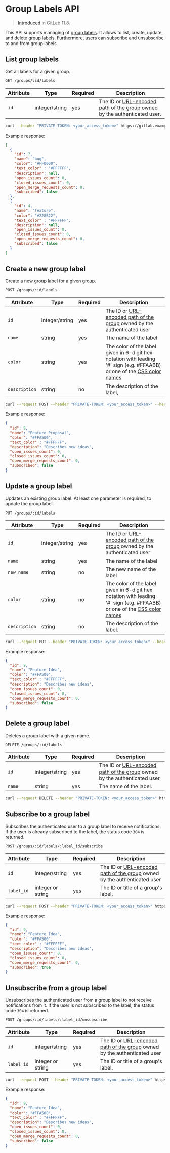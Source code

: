 # Group Labels API

> [Introduced](https://gitlab.com/gitlab-org/gitlab-ce/merge_requests/21368) in GitLab 11.8.

This API supports managing of [group labels](../user/project/labels.md#project-labels-and-group-labels). It allows to list, create, update, and delete group labels. Furthermore, users can subscribe and unsubscribe to and from group labels.

## List group labels

Get all labels for a given group.

```
GET /groups/:id/labels
```

| Attribute | Type | Required | Description |
| --------- | ---- | -------- | ----------- |
| `id` | integer/string | yes | The ID or [URL-encoded path of the group](README.md#namespaced-path-encoding) owned by the authenticated user. |

```bash
curl --header "PRIVATE-TOKEN: <your_access_token>" https://gitlab.example.com/api/v4/groups/5/labels
```

Example response:

```json
[
  {
    "id": 7,
    "name": "bug",
    "color": "#FF0000",
    "text_color" : "#FFFFFF",
    "description": null,
    "open_issues_count": 0,
    "closed_issues_count": 0,
    "open_merge_requests_count": 0,
    "subscribed": false
  },
  {
    "id": 4,
    "name": "feature",
    "color": "#228B22",
    "text_color" : "#FFFFFF",
    "description": null,
    "open_issues_count": 0,
    "closed_issues_count": 0,
    "open_merge_requests_count": 0,
    "subscribed": false
  }
]
```

## Create a new group label

Create a new group label for a given group.

```
POST /groups/:id/labels
```

| Attribute     | Type    | Required | Description                  |
| ------------- | ------- | -------- | ---------------------------- |
| `id` | integer/string | yes | The ID or [URL-encoded path of the group](README.md#namespaced-path-encoding) owned by the authenticated user |
| `name`        | string  | yes      | The name of the label        |
| `color`       | string  | yes      | The color of the label given in 6-digit hex notation with leading '#' sign (e.g. #FFAABB) or one of the [CSS color names](https://developer.mozilla.org/en-US/docs/Web/CSS/color_value#Color_keywords) |
| `description` | string  | no       | The description of the label, |

```bash
curl --request POST --header "PRIVATE-TOKEN: <your_access_token>" --header "Content-Type: application/json" --data '{"name": "Feature Proposal", "color": "#FFA500", "description": "Describes new ideas" }' https://gitlab.example.com/api/v4/groups/5/labels
```

Example response:

```json
{
  "id": 9,
  "name": "Feature Proposal",
  "color": "#FFA500",
  "text_color" : "#FFFFFF",
  "description": "Describes new ideas",
  "open_issues_count": 0,
  "closed_issues_count": 0,
  "open_merge_requests_count": 0,
  "subscribed": false
}
```

## Update a group label

Updates an existing group label. At least one parameter is required, to update the group label.

```
PUT /groups/:id/labels
```

| Attribute     | Type    | Required | Description                  |
| ------------- | ------- | -------- | ---------------------------- |
| `id` | integer/string | yes | The ID or [URL-encoded path of the group](README.md#namespaced-path-encoding) owned by the authenticated user |
| `name`        | string  | yes      | The name of the label        |
| `new_name`    | string  | no      | The new name of the label        |
| `color`       | string  | no      | The color of the label given in 6-digit hex notation with leading '#' sign (e.g. #FFAABB) or one of the [CSS color names](https://developer.mozilla.org/en-US/docs/Web/CSS/color_value#Color_keywords) |
| `description` | string  | no       | The description of the label. |

```bash
curl --request PUT --header "PRIVATE-TOKEN: <your_access_token>" --header "Content-Type: application/json" --data '{"name": "Feature Proposal", "new_name": "Feature Idea" }' https://gitlab.example.com/api/v4/groups/5/labels
```

Example response:

```json
{
  "id": 9,
  "name": "Feature Idea",
  "color": "#FFA500",
  "text_color" : "#FFFFFF",
  "description": "Describes new ideas",
  "open_issues_count": 0,
  "closed_issues_count": 0,
  "open_merge_requests_count": 0,
  "subscribed": false
}
```

## Delete a group label

Deletes a group label with a given name.

```
DELETE /groups/:id/labels
```

| Attribute | Type    | Required | Description           |
| --------- | ------- | -------- | --------------------- |
| `id`      | integer/string    | yes      | The ID or [URL-encoded path of the group](README.md#namespaced-path-encoding) owned by the authenticated user |
| `name`    | string  | yes      | The name of the label. |

```bash
curl --request DELETE --header "PRIVATE-TOKEN: <your_access_token>" https://gitlab.example.com/api/v4/groups/5/labels?name=bug
```

## Subscribe to a group label

Subscribes the authenticated user to a group label to receive notifications. If
the user is already subscribed to the label, the status code `304` is returned.

```
POST /groups/:id/labels/:label_id/subscribe
```

| Attribute  | Type              | Required | Description                          |
| ---------- | ----------------- | -------- | ------------------------------------ |
| `id`      | integer/string    | yes      | The ID or [URL-encoded path of the group](README.md#namespaced-path-encoding) owned by the authenticated user |
| `label_id` | integer or string | yes      | The ID or title of a group's label. |

```bash
curl --request POST --header "PRIVATE-TOKEN: <your_access_token>" https://gitlab.example.com/api/v4/groups/5/labels/9/subscribe
```

Example response:

```json
{
  "id": 9,
  "name": "Feature Idea",
  "color": "#FFA500",
  "text_color" : "#FFFFFF",
  "description": "Describes new ideas",
  "open_issues_count": 0,
  "closed_issues_count": 0,
  "open_merge_requests_count": 0,
  "subscribed": true
}
```

## Unsubscribe from a group label

Unsubscribes the authenticated user from a group label to not receive
notifications from it. If the user is not subscribed to the label, the status
code `304` is returned.

```
POST /groups/:id/labels/:label_id/unsubscribe
```

| Attribute  | Type              | Required | Description                          |
| ---------- | ----------------- | -------- | ------------------------------------ |
| `id`      | integer/string    | yes      | The ID or [URL-encoded path of the group](README.md#namespaced-path-encoding) owned by the authenticated user |
| `label_id` | integer or string | yes      | The ID or title of a group's label. |

```bash
curl --request POST --header "PRIVATE-TOKEN: <your_access_token>" https://gitlab.example.com/api/v4/groups/5/labels/9/unsubscribe
```

Example response:

```json
{
  "id": 9,
  "name": "Feature Idea",
  "color": "#FFA500",
  "text_color" : "#FFFFFF",
  "description": "Describes new ideas",
  "open_issues_count": 0,
  "closed_issues_count": 0,
  "open_merge_requests_count": 0,
  "subscribed": false
}
```
